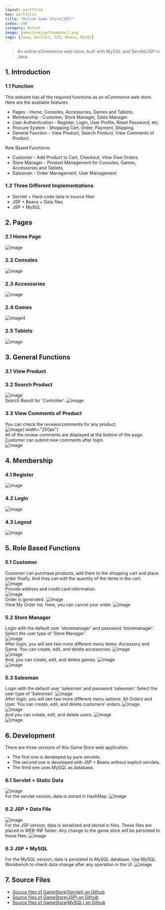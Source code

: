 ```yaml
---
layout: portfolio
key: portfolio
title: "Online Game Store(JSP)"
index: 340
category: dotnet
image: gamestorejsp/thumbnail.png
tags: [Java, Servlet, JSP, Beans, MySQL]
---
```


> An online eCommerce web store, built with MySQL and Servlet/JSP in Java.

## 1. Introduction
### 1.1 Function
This website has all the required functions as an eCommerce web store. Here are the available features.
* Pages - Home, Consoles, Accessories, Games and Tablets.
* Membership - Customer, Store Manager, Sales Manager.
* User Authentication - Register, Login, User Profile, Reset Password, etc.
* Procure System - Shopping Cart, Order, Payment, Shipping.
* General Function - View Product, Search Product, View Comments of Product.

Role Based Functions:
* Customer - Add Product to Cart, Checkout, View Own Orders.
* Store Manager - Product Management for Consoles, Games, Accessories and Tablets.
* Salesman - Order Management, User Management

### 1.2 Three Different Implementations
* Servlet + Hard-code data in source files
* JSP + Beans + Data files
* JSP + MySQL

## 2. Pages  
### 2.1 Home Page  
![image](/assets/images/portfolio/gamestorejsp/index.png)  
### 2.2 Consoles  
![image](/assets/images/portfolio/gamestorejsp/consoles.png)  
### 2.3 Accessories  
![image](/assets/images/portfolio/gamestorejsp/accessories.png)  
### 2.4 Games  
![image4](/assets/images/portfolio/gamestorejsp/games.png)  
### 2.5 Tablets
![image](/assets/images/portfolio/gamestorejsp/tablets.png)  

## 3. General Functions  
### 3.1 View Product  
### 3.2 Search Product  
![image](/assets/images/portfolio/gamestorejsp/searchbox.png)  
Search Result for 'Controller'.
![image](/assets/images/portfolio/gamestorejsp/searchresult.png)  
### 3.3 View Comments of Product  
You can check the reviews/comments for any product.  
![image](/assets/images/portfolio/gamestorejsp/review.png){:width="250px"}  
All of the review comments are displayed at the bottom of the page. Customer can submit new comments after login.  
![image](/assets/images/portfolio/gamestorejsp/comments.png)  

## 4. Membership
### 4.1 Register  
![image](/assets/images/portfolio/gamestorejsp/register.png)  
### 4.2 Login  
![image](/assets/images/portfolio/gamestorejsp/login.png)  
### 4.3 Logout
![image](/assets/images/portfolio/gamestorejsp/logout.png)  

## 5. Role Based Functions  
### 5.1 Customer  
Customer can purchase products, add them to the shopping cart and place order finally. And they can edit the quantity of the items in the cart.  
![image](/assets/images/portfolio/gamestorejsp/cart.png)  
Provide address and credit card information.  
![image](/assets/images/portfolio/gamestorejsp/deliveryaddress.png)  
Order is generated.
![image](/assets/images/portfolio/gamestorejsp/order.png)  
View My Order list. Here, you can cancel your order.
![image](/assets/images/portfolio/gamestorejsp/orderlist.png)  
### 5.2 Store Manager  
Login with the default user ‘storemanager’ and password ‘storemanager’. Select the user type of ‘Store Manager’.  
![image](/assets/images/portfolio/gamestorejsp/storemanager.png)  
After login, you will see two more different menu items: Accessory and Game.
You can create, edit, and delete accessories.
![image](/assets/images/portfolio/gamestorejsp/manageaccessories.png)  
![image](/assets/images/portfolio/gamestorejsp/addaccessory.png)  
And, you can create, edit, and delete games.
![image](/assets/images/portfolio/gamestorejsp/managegames.png)  
![image](/assets/images/portfolio/gamestorejsp/addgame.png)  
### 5.3 Salesman  
Login with the default user ‘salesman’ and password ‘salesman’. Select the user type of ‘Salesman’.
![image](/assets/images/portfolio/gamestorejsp/salesman.png)  
After login, you will see two more different menu options: All Orders and User.
You can create, edit, and delete customers’ orders.
![image](/assets/images/portfolio/gamestorejsp/manageorders.png)  
![image](/assets/images/portfolio/gamestorejsp/editorder.png)  
And you can create, edit, and delete users.
![image](/assets/images/portfolio/gamestorejsp/manageusers.png)  
![image](/assets/images/portfolio/gamestorejsp/adduser.png)  

## 6. Development  
There are three versions of this Game Store web application.
* The first one is developed by pure servlets.
* The second one is developed with JSP + Beans without explicit servlets.
* The third one uses MySQL as database.  

### 6.1 Servlet + Static Data
![image](/assets/images/portfolio/gamestorejsp/servlet.png)  
For the servlet version, data is stored in HashMap.
![image](/assets/images/portfolio/gamestorejsp/servletdata.png)  
### 6.2 JSP + Data File
![image](/assets/images/portfolio/gamestorejsp/jsp.png)  
For the JSP version, data is serialized and stored in files. These files are placed in WEB-INF folder. Any change to the game store will be persisted to these files.
![image](/assets/images/portfolio/gamestorejsp/datafile.png)  
### 6.3 JSP + MySQL
For the MySQL version, data is persisted to MySQL database. Use MySQL Workbench to check data change after any operation in the UI.
![image](/assets/images/portfolio/gamestorejsp/mysqlworkbench.png)  

## 7. Source Files
* [Source files of GameStore(Servlet) on Github](https://github.com/jojozhuang/game-store-servlet)
* [Source files of GameStore(JSP) on Github](https://github.com/jojozhuang/game-store-jsp)
* [Source files of GameStore(MySQL) on Github](https://github.com/jojozhuang/game-store-mysql)
